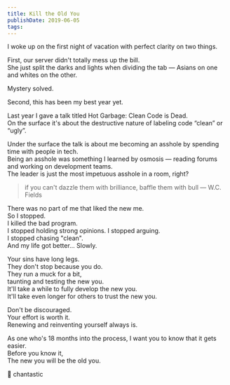 ```yaml
---
title: Kill the Old You
publishDate: 2019-06-05
tags:
---
```


I woke up on the first night of vacation with perfect clarity on two things.

First, our server didn't totally mess up the bill.  
She just split the darks and lights when dividing the tab — Asians on one and whites on the other.

Mystery solved.

Second, this has been my best year yet.

Last year I gave a talk titled Hot Garbage: Clean Code is Dead.  
On the surface it's about the destructive nature of labeling code “clean” or “ugly”.

Under the surface the talk is about me becoming an asshole by spending time with people in tech.  
Being an asshole was something I learned by osmosis — reading forums and working on development teams.  
The leader is just the most impetuous asshole in a room, right?

> if you can't dazzle them with brilliance, baffle them with bull — W.C. Fields

There was no part of me that liked the new me.  
So I stopped.  
I killed the bad program.  
I stopped holding strong opinions.
I stopped arguing.  
I stopped chasing "clean".  
And my life got better...
Slowly.

Your sins have long legs.  
They don't stop because you do.  
They run a muck for a bit,  
taunting and testing the new you.  
It'll take a while to fully develop the new you.  
It'll take even longer for others to trust the new you.

Don't be discouraged.  
Your effort is worth it.  
Renewing and reinventing yourself always is.

As one who's 18 months into the process, I want you to know that it gets easier.  
Before you know it,  
The new you will be the old you.

👼 chantastic
